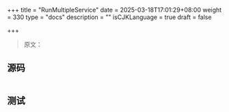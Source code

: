 +++
title = "RunMultipleService"
date = 2025-03-18T17:01:29+08:00
weight = 330
type = "docs"
description = ""
isCJKLanguage = true
draft = false

+++

> 原文：

## 源码

```go

```



## 测试

```powershell

```

